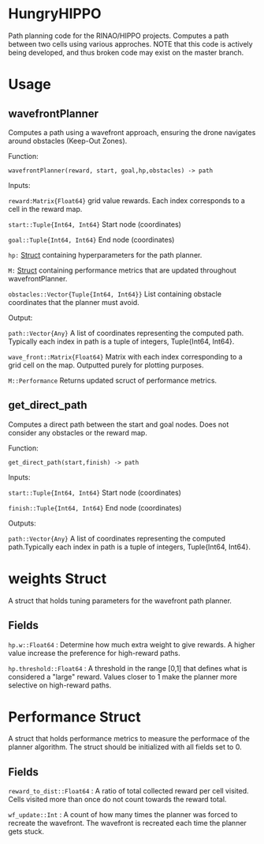 # HungryHIPPO

Path planning code for the RINAO/HIPPO projects. Computes a path between two cells using various approches. NOTE that this code is actively being developed, and thus broken code may exist on the master branch.

# Usage

## wavefrontPlanner
Computes a path using a wavefront approach, ensuring the drone navigates around obstacles (Keep-Out Zones).

Function:

`wavefrontPlanner(reward, start, goal,hp,obstacles) -> path`

Inputs:

`reward:Matrix{Float64}` grid value rewards. Each index corresponds to a cell in the reward map.

`start::Tuple{Int64, Int64}` Start node (coordinates) 

`goal::Tuple{Int64, Int64}` End node (coordinates)

`hp:` [Struct](#hp-struct) containing hyperparameters for the path planner.

`M:` [Struct](#performance-struct) containing performance metrics that are updated throughout wavefrontPlanner.

`obstacles::Vector{Tuple{Int64, Int64}}` List containing obstacle coordinates that the planner must avoid.

Output:

`path::Vector{Any}` A list of coordinates representing the computed path. Typically each index in path is a tuple of integers, Tuple{Int64, Int64}.

`wave_front::Matrix{Float64}` Matrix with each index corresponding to a grid cell on the map. Outputted purely for plotting purposes.  

`M::Performance` Returns updated scruct of performance metrics.

## get_direct_path
Computes a direct path between the start and goal nodes. Does not consider any obstacles or the reward map.

Function:

`get_direct_path(start,finish) -> path`

Inputs:

`start::Tuple{Int64, Int64}` Start node (coordinates) 

`finish::Tuple{Int64, Int64}` End node (coordinates)

Outputs:

`path::Vector{Any}` A list of coordinates representing the computed path.Typically each index in path is a tuple of integers, Tuple{Int64, Int64}.


# weights Struct

A struct that holds tuning parameters for the wavefront path planner.

## Fields

`hp.w::Float64` : Determine how much extra weight to give rewards. A higher value increase the preference for high-reward paths.

`hp.threshold::Float64` : A threshold in the range [0,1] that defines what is considered a "large" reward. Values closer to 1 make the planner more selective on high-reward paths.

# Performance Struct

A struct that holds performance metrics to measure the performace of the planner algorithm. The struct should be initialized with all fields set to 0.

## Fields

`reward_to_dist::Float64` : A ratio of total collected reward per cell visited. Cells visited more than once do not count towards the reward total.

`wf_update::Int` : A count of how many times the planner was forced to recreate the wavefront. The wavefront is recreated each time the planner gets stuck.

